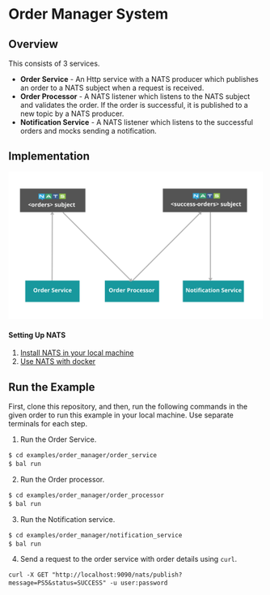 # Order Manager System

## Overview
This consists of 3 services.

- **Order Service** - An Http service with a NATS producer which publishes an order to a NATS subject when a request is received.
- **Order Processor** - A NATS listener which listens to the NATS subject and validates the order. If the order is successful, it is published to a new topic by a NATS producer.
- **Notification Service** - A NATS listener which listens to the successful orders and mocks sending a notification.

## Implementation

![Order Manager](nats-service.png)

#### Setting Up NATS
1. [Install NATS in your local machine](https://docs.nats.io/running-a-nats-service/introduction/installation)
2. [Use NATS with docker](https://docs.nats.io/running-a-nats-service/introduction/installation)

## Run the Example

First, clone this repository, and then, run the following commands in the given order to run this example in your local machine. Use separate terminals for each step.

1. Run the Order Service.
```sh
$ cd examples/order_manager/order_service
$ bal run
```
2. Run the Order processor.
```sh
$ cd examples/order_manager/order_processor
$ bal run
```
3. Run the Notification service.
```sh
$ cd examples/order_manager/notification_service
$ bal run
```
4. Send a request to the order service with order details using `curl`.
```
curl -X GET "http://localhost:9090/nats/publish?message=PS5&status=SUCCESS" -u user:password
```
